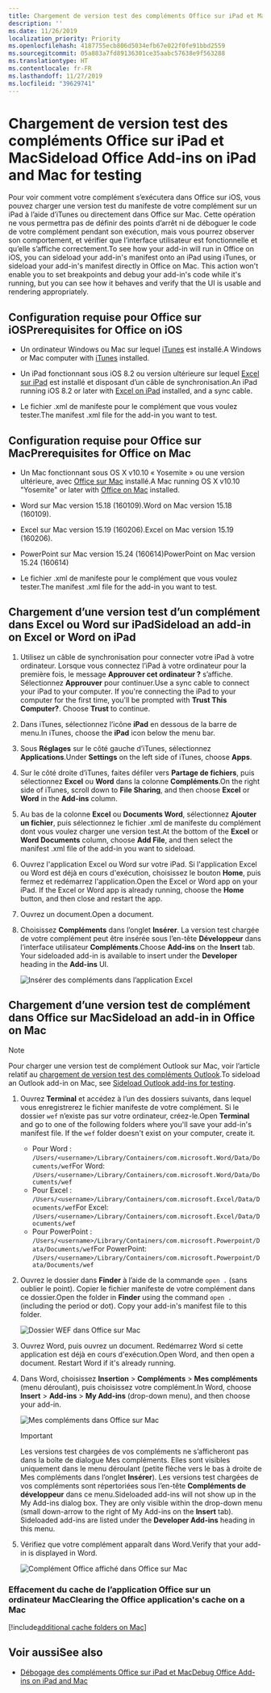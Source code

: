 ```yaml
---
title: Chargement de version test des compléments Office sur iPad et Mac
description: ''
ms.date: 11/26/2019
localization_priority: Priority
ms.openlocfilehash: 4187755ecb806d5034efb67e022f0fe91bbd2559
ms.sourcegitcommit: 05a883a7fd89136301ce35aabc57638e9f563288
ms.translationtype: HT
ms.contentlocale: fr-FR
ms.lasthandoff: 11/27/2019
ms.locfileid: "39629741"
---
```

# <a name="sideload-office-add-ins-on-ipad-and-mac-for-testing"></a><span data-ttu-id="5e68b-102">Chargement de version test des compléments Office sur iPad et Mac</span><span class="sxs-lookup"><span data-stu-id="5e68b-102">Sideload Office Add-ins on iPad and Mac for testing</span></span>

<span data-ttu-id="5e68b-p101">Pour voir comment votre complément s’exécutera dans Office sur iOS, vous pouvez charger une version test du manifeste de votre complément sur un iPad à l’aide d’iTunes ou directement dans Office sur Mac. Cette opération ne vous permettra pas de définir des points d’arrêt ni de déboguer le code de votre complément pendant son exécution, mais vous pourrez observer son comportement, et vérifier que l’interface utilisateur est fonctionnelle et qu’elle s’affiche correctement.</span><span class="sxs-lookup"><span data-stu-id="5e68b-p101">To see how your add-in will run in Office on iOS, you can sideload your add-in's manifest onto an iPad using iTunes, or sideload your add-in's manifest directly in Office on Mac. This action won't enable you to set breakpoints and debug your add-in's code while it's running, but you can see how it behaves and verify that the UI is usable and rendering appropriately.</span></span> 

## <a name="prerequisites-for-office-on-ios"></a><span data-ttu-id="5e68b-105">Configuration requise pour Office sur iOS</span><span class="sxs-lookup"><span data-stu-id="5e68b-105">Prerequisites for Office on iOS</span></span>

- <span data-ttu-id="5e68b-106">Un ordinateur Windows ou Mac sur lequel [iTunes](https://www.apple.com/itunes/download/) est installé.</span><span class="sxs-lookup"><span data-stu-id="5e68b-106">A Windows or Mac computer with [iTunes](https://www.apple.com/itunes/download/) installed.</span></span>
    
- <span data-ttu-id="5e68b-107">Un iPad fonctionnant sous iOS 8.2 ou version ultérieure sur lequel [Excel sur iPad](https://itunes.apple.com/us/app/microsoft-excel/id586683407?mt=8) est installé et disposant d’un câble de synchronisation.</span><span class="sxs-lookup"><span data-stu-id="5e68b-107">An iPad running iOS 8.2 or later with [Excel on iPad](https://itunes.apple.com/us/app/microsoft-excel/id586683407?mt=8) installed, and a sync cable.</span></span>
    
- <span data-ttu-id="5e68b-108">Le fichier .xml de manifeste pour le complément que vous voulez tester.</span><span class="sxs-lookup"><span data-stu-id="5e68b-108">The manifest .xml file for the add-in you want to test.</span></span>
    

## <a name="prerequisites-for-office-on-mac"></a><span data-ttu-id="5e68b-109">Configuration requise pour Office sur Mac</span><span class="sxs-lookup"><span data-stu-id="5e68b-109">Prerequisites for Office on Mac</span></span>

- <span data-ttu-id="5e68b-110">Un Mac fonctionnant sous OS X v10.10 « Yosemite » ou une version ultérieure, avec [Office sur Mac](https://products.office.com/buy/compare-microsoft-office-products?tab=omac) installé.</span><span class="sxs-lookup"><span data-stu-id="5e68b-110">A Mac running OS X v10.10 "Yosemite" or later with [Office on Mac](https://products.office.com/buy/compare-microsoft-office-products?tab=omac) installed.</span></span>
    
- <span data-ttu-id="5e68b-111">Word sur Mac version 15.18 (160109).</span><span class="sxs-lookup"><span data-stu-id="5e68b-111">Word on Mac version 15.18 (160109).</span></span>
   
- <span data-ttu-id="5e68b-112">Excel sur Mac version 15.19 (160206).</span><span class="sxs-lookup"><span data-stu-id="5e68b-112">Excel on Mac version 15.19 (160206).</span></span>

- <span data-ttu-id="5e68b-113">PowerPoint sur Mac version 15.24 (160614)</span><span class="sxs-lookup"><span data-stu-id="5e68b-113">PowerPoint on Mac version 15.24 (160614)</span></span>
    
- <span data-ttu-id="5e68b-114">Le fichier .xml de manifeste pour le complément que vous voulez tester.</span><span class="sxs-lookup"><span data-stu-id="5e68b-114">The manifest .xml file for the add-in you want to test.</span></span>
    

## <a name="sideload-an-add-in-on-excel-or-word-on-ipad"></a><span data-ttu-id="5e68b-115">Chargement d’une version test d’un complément dans Excel ou Word sur iPad</span><span class="sxs-lookup"><span data-stu-id="5e68b-115">Sideload an add-in on Excel or Word on iPad</span></span>

1. <span data-ttu-id="5e68b-p102">Utilisez un câble de synchronisation pour connecter votre iPad à votre ordinateur. Lorsque vous connectez l’iPad à votre ordinateur pour la première fois, le message **Approuver cet ordinateur ?** s’affiche. Sélectionnez **Approuver** pour continuer.</span><span class="sxs-lookup"><span data-stu-id="5e68b-p102">Use a sync cable to connect your iPad to your computer. If you're connecting the iPad to your computer for the first time, you'll be prompted with  **Trust This Computer?**. Choose **Trust** to continue.</span></span>

2. <span data-ttu-id="5e68b-119">Dans iTunes, sélectionnez l’icône **iPad** en dessous de la barre de menu.</span><span class="sxs-lookup"><span data-stu-id="5e68b-119">In iTunes, choose the  **iPad** icon below the menu bar.</span></span>

3. <span data-ttu-id="5e68b-120">Sous  **Réglages** sur le côté gauche d’iTunes, sélectionnez **Applications**.</span><span class="sxs-lookup"><span data-stu-id="5e68b-120">Under  **Settings** on the left side of iTunes, choose **Apps**.</span></span>

4. <span data-ttu-id="5e68b-121">Sur le côté droite d’iTunes, faites défiler vers  **Partage de fichiers**, puis sélectionnez  **Excel** ou **Word** dans la colonne **Compléments**.</span><span class="sxs-lookup"><span data-stu-id="5e68b-121">On the right side of iTunes, scroll down to  **File Sharing**, and then choose  **Excel** or **Word** in the **Add-ins** column.</span></span>

5. <span data-ttu-id="5e68b-122">Au bas de la colonne  **Excel** ou **Documents Word**, sélectionnez  **Ajouter un fichier**, puis sélectionnez le fichier .xml de manifeste du complément dont vous voulez charger une version test.</span><span class="sxs-lookup"><span data-stu-id="5e68b-122">At the bottom of the  **Excel** or **Word Documents** column, choose **Add File**, and then select the manifest .xml file of the add-in you want to sideload.</span></span> 
    
6. <span data-ttu-id="5e68b-p103">Ouvrez l'application Excel ou Word sur votre iPad. Si l'application Excel ou Word est déjà en cours d'exécution, choisissez le bouton  **Home**, puis fermez et redémarrez l'application.</span><span class="sxs-lookup"><span data-stu-id="5e68b-p103">Open the Excel or Word app on your iPad. If the Excel or Word app is already running, choose the  **Home** button, and then close and restart the app.</span></span>
    
7. <span data-ttu-id="5e68b-125">Ouvrez un document.</span><span class="sxs-lookup"><span data-stu-id="5e68b-125">Open a document.</span></span>
    
8. <span data-ttu-id="5e68b-126">Choisissez  **Compléments** dans l’onglet **Insérer**. La version test chargée de votre complément peut être insérée sous l’en-tête  **Développeur** dans l’interface utilisateur **Compléments**.</span><span class="sxs-lookup"><span data-stu-id="5e68b-126">Choose  **Add-ins** on the **Insert** tab. Your sideloaded add-in is available to insert under the **Developer** heading in the **Add-ins** UI.</span></span>
    
    ![Insérer des compléments dans l’application Excel](../images/excel-insert-add-in.png)


## <a name="sideload-an-add-in-in-office-on-mac"></a><span data-ttu-id="5e68b-128">Chargement d’une version test de complément dans Office sur Mac</span><span class="sxs-lookup"><span data-stu-id="5e68b-128">Sideload an add-in in Office on Mac</span></span>

> [!NOTE]
> <span data-ttu-id="5e68b-129">Pour charger une version test de complément Outlook sur Mac, voir l’article relatif au [chargement de version test des compléments Outlook](/outlook/add-ins/sideload-outlook-add-ins-for-testing).</span><span class="sxs-lookup"><span data-stu-id="5e68b-129">To sideload an Outlook add-in on Mac, see [Sideload Outlook add-ins for testing](/outlook/add-ins/sideload-outlook-add-ins-for-testing).</span></span>

1. <span data-ttu-id="5e68b-p104">Ouvrez **Terminal** et accédez à l’un des dossiers suivants, dans lequel vous enregistrerez le fichier manifeste de votre complément. Si le dossier `wef` n’existe pas sur votre ordinateur, créez-le.</span><span class="sxs-lookup"><span data-stu-id="5e68b-p104">Open  **Terminal** and go to one of the following folders where you'll save your add-in's manifest file. If the `wef` folder doesn't exist on your computer, create it.</span></span>
    
    - <span data-ttu-id="5e68b-132">Pour Word : `/Users/<username>/Library/Containers/com.microsoft.Word/Data/Documents/wef`</span><span class="sxs-lookup"><span data-stu-id="5e68b-132">For Word:  `/Users/<username>/Library/Containers/com.microsoft.Word/Data/Documents/wef`</span></span>    
    - <span data-ttu-id="5e68b-133">Pour Excel : `/Users/<username>/Library/Containers/com.microsoft.Excel/Data/Documents/wef`</span><span class="sxs-lookup"><span data-stu-id="5e68b-133">For Excel:  `/Users/<username>/Library/Containers/com.microsoft.Excel/Data/Documents/wef`</span></span>
    - <span data-ttu-id="5e68b-134">Pour PowerPoint : `/Users/<username>/Library/Containers/com.microsoft.Powerpoint/Data/Documents/wef`</span><span class="sxs-lookup"><span data-stu-id="5e68b-134">For PowerPoint: `/Users/<username>/Library/Containers/com.microsoft.Powerpoint/Data/Documents/wef`</span></span>
    
2. <span data-ttu-id="5e68b-p105">Ouvrez le dossier dans **Finder** à l’aide de la commande `open .` (sans oublier le point). Copier le fichier manifeste de votre complément dans ce dossier.</span><span class="sxs-lookup"><span data-stu-id="5e68b-p105">Open the folder in  **Finder** using the command `open .` (including the period or dot). Copy your add-in's manifest file to this folder.</span></span>
    
    ![Dossier WEF dans Office sur Mac](../images/all-my-files.png)

3. <span data-ttu-id="5e68b-p106">Ouvrez Word, puis ouvrez un document. Redémarrez Word si cette application est déjà en cours d'exécution.</span><span class="sxs-lookup"><span data-stu-id="5e68b-p106">Open Word, and then open a document. Restart Word if it's already running.</span></span>
    
4. <span data-ttu-id="5e68b-140">Dans Word, choisissez **Insertion** > **Compléments** > **Mes compléments** (menu déroulant), puis choisissez votre complément.</span><span class="sxs-lookup"><span data-stu-id="5e68b-140">In Word, choose  **Insert** > **Add-ins** > **My Add-ins** (drop-down menu), and then choose your add-in.</span></span>
    
    ![Mes compléments dans Office sur Mac](../images/my-add-ins-wikipedia.png)

    > [!IMPORTANT]
    > <span data-ttu-id="5e68b-p107">Les versions test chargées de vos compléments ne s’afficheront pas dans la boîte de dialogue Mes compléments. Elles sont visibles uniquement dans le menu déroulant (petite flèche vers le bas à droite de Mes compléments dans l’onglet **Insérer**). Les versions test chargées de vos compléments sont répertoriées sous l’en-tête **Compléments de développeur** dans ce menu.</span><span class="sxs-lookup"><span data-stu-id="5e68b-p107">Sideloaded add-ins will not show up in the My Add-ins dialog box. They are only visible within the drop-down menu (small down-arrow to the right of My Add-ins on the **Insert** tab). Sideloaded add-ins are listed under the **Developer Add-ins** heading in this menu.</span></span> 
    
5. <span data-ttu-id="5e68b-145">Vérifiez que votre complément apparaît dans Word.</span><span class="sxs-lookup"><span data-stu-id="5e68b-145">Verify that your add-in is displayed in Word.</span></span>
    
    ![Complément Office affiché dans Office sur Mac](../images/lorem-ipsum-wikipedia.png)
    
### <a name="clearing-the-office-applications-cache-on-a-mac"></a><span data-ttu-id="5e68b-147">Effacement du cache de l’application Office sur un ordinateur Mac</span><span class="sxs-lookup"><span data-stu-id="5e68b-147">Clearing the Office application's cache on a Mac</span></span>

[!include[additional cache folders on Mac](../includes/mac-cache-folders.md)]

## <a name="see-also"></a><span data-ttu-id="5e68b-148">Voir aussi</span><span class="sxs-lookup"><span data-stu-id="5e68b-148">See also</span></span>

- [<span data-ttu-id="5e68b-149">Débogage des compléments Office sur iPad et Mac</span><span class="sxs-lookup"><span data-stu-id="5e68b-149">Debug Office Add-ins on iPad and Mac</span></span>](debug-office-add-ins-on-ipad-and-mac.md)
